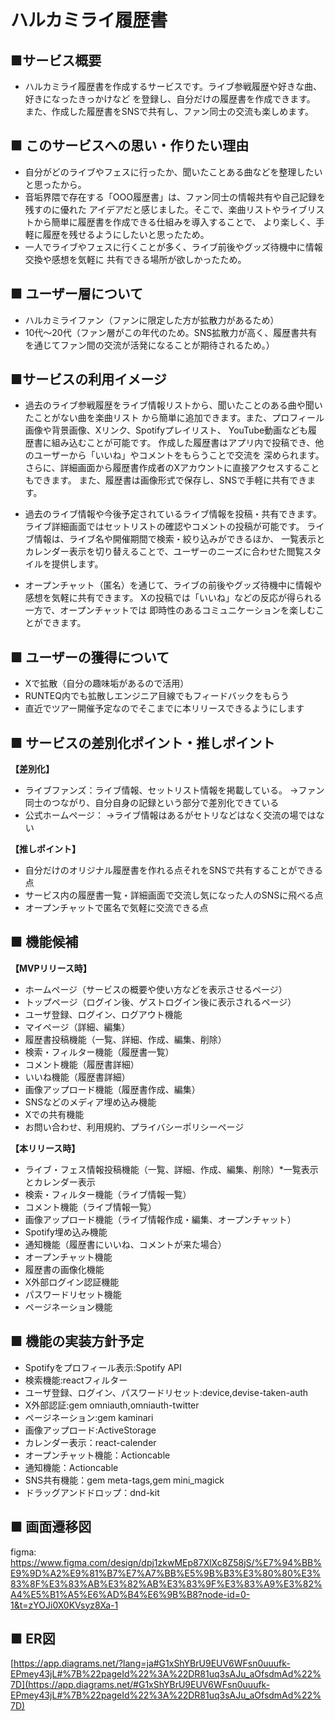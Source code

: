 # ハルカミライ履歴書

## ■サービス概要
- ハルカミライ履歴書を作成するサービスです。ライブ参戦履歴や好きな曲、好きになったきっかけなど
を登録し、自分だけの履歴書を作成できます。
また、作成した履歴書をSNSで共有し、ファン同士の交流も楽しめます。

## ■ このサービスへの思い・作りたい理由

- 自分がどのライブやフェスに行ったか、聞いたことある曲などを整理したいと思ったから。
- 音垢界隈で存在する「OOO履歴書」は、ファン同士の情報共有や自己記録を残すのに優れた
アイデアだと感じました。そこで、楽曲リストやライブリストから簡単に履歴書を作成できる仕組みを導入することで、
より楽しく、手軽に履歴を残せるようにしたいと思ったため。
- 一人でライブやフェスに行くことが多く、ライブ前後やグッズ待機中に情報交換や感想を気軽に
共有できる場所が欲しかったため。

## ■ ユーザー層について

- ハルカミライファン（ファンに限定した方が拡散力があるため）
- 10代～20代（ファン層がこの年代のため。SNS拡散力が高く、履歴書共有を通じてファン間の交流が活発になることが期待されるため。）

## ■サービスの利用イメージ
- 過去のライブ参戦履歴をライブ情報リストから、聞いたことのある曲や聞いたことがない曲を楽曲リスト
から簡単に追加できます。また、プロフィール画像や背景画像、Xリンク、Spotifyプレイリスト、
YouTube動画なども履歴書に組み込むことが可能です。
作成した履歴書はアプリ内で投稿でき、他のユーザーから「いいね」やコメントをもらうことで交流を
深められます。さらに、詳細画面から履歴書作成者のXアカウントに直接アクセスすることもできます。
また、履歴書は画像形式で保存し、SNSで手軽に共有できます。

- 過去のライブ情報や今後予定されているライブ情報を投稿・共有できます。
ライブ詳細画面ではセットリストの確認やコメントの投稿が可能です。
ライブ情報は、ライブ名や開催期間で検索・絞り込みができるほか、
一覧表示とカレンダー表示を切り替えることで、ユーザーのニーズに合わせた閲覧スタイルを提供します。

- オープンチャット（匿名）を通じて、ライブの前後やグッズ待機中に情報や感想を気軽に共有できます。
Xの投稿では「いいね」などの反応が得られる一方で、オープンチャットでは
即時性のあるコミュニケーションを楽しむことができます。


## ■ ユーザーの獲得について

- Xで拡散（自分の趣味垢があるので活用）
- RUNTEQ内でも拡散しエンジニア目線でもフィードバックをもらう
- 直近でツアー開催予定なのでそこまでに本リリースできるようにします

## ■ サービスの差別化ポイント・推しポイント

**【差別化】**
- ライブファンズ：ライブ情報、セットリスト情報を掲載している。
→ファン同士のつながり、自分自身の記録という部分で差別化できている
- 公式ホームページ：
→ライブ情報はあるがセトリなどはなく交流の場ではない

**【推しポイント】**
- 自分だけのオリジナル履歴書を作れる点それをSNSで共有することができる点
- サービス内の履歴書一覧・詳細画面で交流し気になった人のSNSに飛べる点
- オープンチャットで匿名で気軽に交流できる点

## ■ 機能候補
**【MVPリリース時】**
- ホームページ（サービスの概要や使い方などを表示させるページ）
- トップページ（ログイン後、ゲストログイン後に表示されるページ）
- ユーザ登録、ログイン、ログアウト機能
- マイページ（詳細、編集）
- 履歴書投稿機能（一覧、詳細、作成、編集、削除）
- 検索・フィルター機能（履歴書一覧）
- コメント機能（履歴書詳細）
- いいね機能（履歴書詳細）
- 画像アップロード機能（履歴書作成、編集）
- SNSなどのメディア埋め込み機能
- Xでの共有機能
- お問い合わせ、利用規約、プライバシーポリシーページ

**【本リリース時】**
- ライブ・フェス情報投稿機能（一覧、詳細、作成、編集、削除）*一覧表示とカレンダー表示
- 検索・フィルター機能（ライブ情報一覧）
- コメント機能（ライブ情報一覧）
- 画像アップロード機能（ライブ情報作成・編集、オープンチャット）
- Spotify埋め込み機能
- 通知機能（履歴書にいいね、コメントが来た場合）
- オープンチャット機能
- 履歴書の画像化機能
- X外部ログイン認証機能
- パスワードリセット機能
- ページネーション機能



## ■ 機能の実装方針予定
- Spotifyをプロフィール表示:Spotify API
- 検索機能:reactフィルター
- ユーザ登録、ログイン、パスワードリセット:device,devise-taken-auth
- X外部認証:gem omniauth,omniauth-twitter
- ページネーション:gem kaminari
- 画像アップロード:ActiveStorage
- カレンダー表示：react-calender
- オープンチャット機能：Actioncable
- 通知機能：Actioncable
- SNS共有機能：gem meta-tags,gem mini_magick
- ドラッグアンドドロップ：dnd-kit

## ■ 画面遷移図
figma: https://www.figma.com/design/dpj1zkwMEp87XlXc8Z58jS/%E7%94%BB%E9%9D%A2%E9%81%B7%E7%A7%BB%E5%9B%B3%E3%80%80%E3%83%8F%E3%83%AB%E3%82%AB%E3%83%9F%E3%83%A9%E3%82%A4%E5%B1%A5%E6%AD%B4%E6%9B%B8?node-id=0-1&t=zYOJi0X0KVsyz8Xa-1

## ■ ER図
[https://app.diagrams.net/?lang=ja#G1xShYBrU9EUV6WFsn0uuufk-EPmey43jL#%7B%22pageId%22%3A%22DR81uq3sAJu_aOfsdmAd%22%7D](https://app.diagrams.net/#G1xShYBrU9EUV6WFsn0uuufk-EPmey43jL#%7B%22pageId%22%3A%22DR81uq3sAJu_aOfsdmAd%22%7D)
